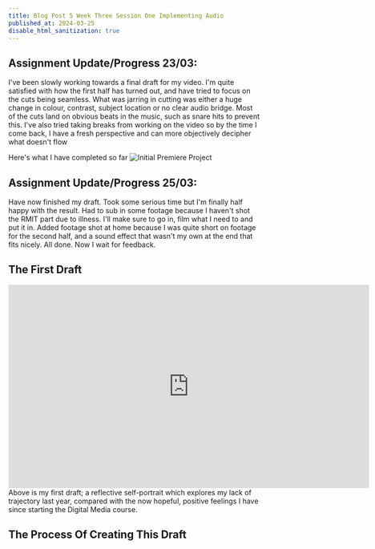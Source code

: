 ```yaml
---
title: Blog Post 5 Week Three Session One Implementing Audio
published_at: 2024-03-25
disable_html_sanitization: true
---
```

## Assignment Update/Progress 23/03: 
I've been slowly working towards a final draft for my video. I'm quite satisfied with how the first half has turned out, and have tried to focus on the cuts being seamless. What was jarring in cutting was either a huge change in colour, contrast, subject location or no clear audio bridge. Most of the cuts land on obvious beats in the music, such as snare hits to prevent this. I've also tried taking breaks from working on the video so by the time I come back, I have a fresh perspective and can more objectively decipher what doesn't flow

Here's what I have completed so far
![Initial Premiere Project](/w02s2/DMS1_premiere1.PNG)

## Assignment Update/Progress 25/03: 
Have now finished my draft. Took some serious time but I'm finally half happy with the result. Had to sub in some footage because I haven't shot the RMIT part due to illness. I'll make sure to go in, film what I need to and put it in. Added footage shot at home because I was quite short on footage for the second half, and a sound effect that wasn't my own at the end that fits nicely. All done. Now I wait for feedback.

## The First Draft
<iframe width="720" height="406" src="https://www.youtube.com/embed/WdZC0BMUw38" title="DMS1 30s Clips Output" frameborder="0" allow="accelerometer; autoplay; clipboard-write; encrypted-media; gyroscope; picture-in-picture; web-share" allowfullscreen></iframe>
Above is my first draft; a reflective self-portrait which explores my lack of trajectory last year, compared with the now hopeful, positive feelings I have since starting the Digital Media course.

## The Process Of Creating This Draft





